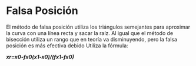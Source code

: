 

# Falsa Posición
 
El método de falsa posición utiliza los triángulos semejantes para aproximar la curva con una línea recta y sacar la raíz. Al igual que el método de bisección utiliza un rango que en teoría va disminuyendo, pero la falsa posición es más efectiva debido Utiliza la fórmula:

***xr=x0-fx0(x1-x0)/(fx1-fx0)***


<!--stackedit_data:
eyJoaXN0b3J5IjpbLTUwMjIwOTg5NCw0NTY2OTgyOTEsNTEyOD
Y1MTA5LC0xNjczOTU5OTI0XX0=
-->
